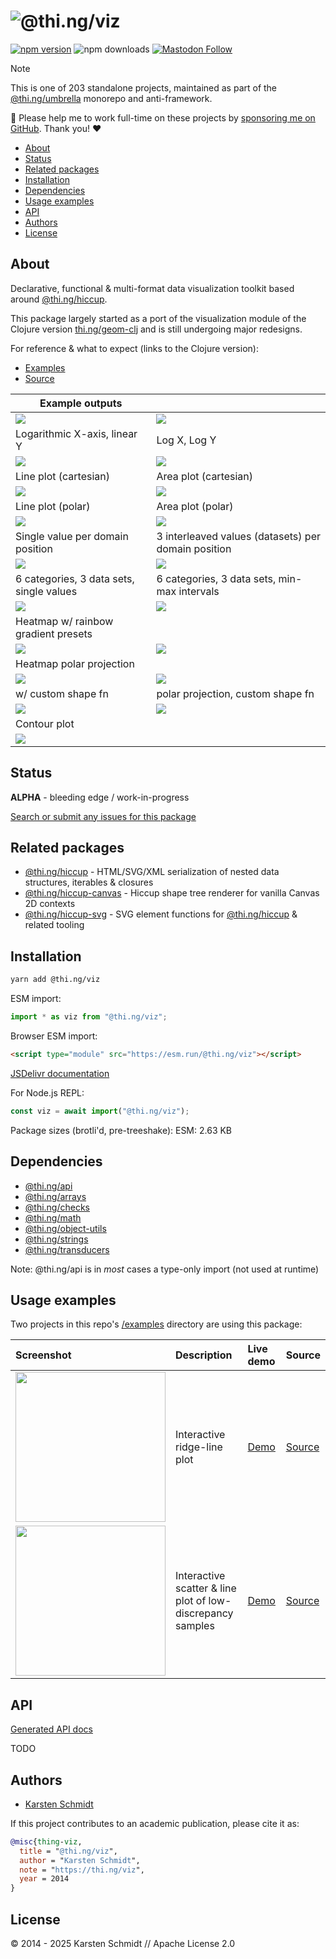 <!-- This file is generated - DO NOT EDIT! -->
<!-- Please see: https://github.com/thi-ng/umbrella/blob/develop/CONTRIBUTING.md#changes-to-readme-files -->
# ![@thi.ng/viz](https://raw.githubusercontent.com/thi-ng/umbrella/develop/assets/banners/thing-viz.svg?aa791127)

[![npm version](https://img.shields.io/npm/v/@thi.ng/viz.svg)](https://www.npmjs.com/package/@thi.ng/viz)
![npm downloads](https://img.shields.io/npm/dm/@thi.ng/viz.svg)
[![Mastodon Follow](https://img.shields.io/mastodon/follow/109331703950160316?domain=https%3A%2F%2Fmastodon.thi.ng&style=social)](https://mastodon.thi.ng/@toxi)

> [!NOTE]
> This is one of 203 standalone projects, maintained as part
> of the [@thi.ng/umbrella](https://github.com/thi-ng/umbrella/) monorepo
> and anti-framework.
>
> 🚀 Please help me to work full-time on these projects by [sponsoring me on
> GitHub](https://github.com/sponsors/postspectacular). Thank you! ❤️

- [About](#about)
- [Status](#status)
- [Related packages](#related-packages)
- [Installation](#installation)
- [Dependencies](#dependencies)
- [Usage examples](#usage-examples)
- [API](#api)
- [Authors](#authors)
- [License](#license)

## About

Declarative, functional & multi-format data visualization toolkit based around [@thi.ng/hiccup](https://github.com/thi-ng/umbrella/tree/develop/packages/hiccup).

This package largely started as a port of the visualization module of the
Clojure version [thi.ng/geom-clj](https://github.com/thi-ng/geom/) and is still
undergoing major redesigns.

For reference & what to expect (links to the Clojure version):

- [Examples](https://github.com/thi-ng/geom/blob/feature/no-org/org/examples/viz/demos.org)
- [Source](https://github.com/thi-ng/geom/blob/feature/no-org/org/src/viz/core.org)

| Example outputs                                                                                            |                                                                                                      |
|------------------------------------------------------------------------------------------------------------|------------------------------------------------------------------------------------------------------|
| ![](https://raw.githubusercontent.com/thi-ng/umbrella/develop/assets/geom/viz/scatter-linear-3.svg)        | ![](https://raw.githubusercontent.com/thi-ng/umbrella/develop/assets/geom/viz/scatter-log-3.svg)     |
| Logarithmic X-axis, linear Y                                                                               | Log X, Log Y                                                                                         |
| ![](https://raw.githubusercontent.com/thi-ng/umbrella/develop/assets/geom/viz/lineplot-3.svg)              | ![](https://raw.githubusercontent.com/thi-ng/umbrella/develop/assets/geom/viz/areaplot-3.svg)        |
| Line plot (cartesian)                                                                                      | Area plot (cartesian)                                                                                |
| ![](https://raw.githubusercontent.com/thi-ng/umbrella/develop/assets/geom/viz/lineplot-polar-3.svg)        | ![](https://raw.githubusercontent.com/thi-ng/umbrella/develop/assets/geom/viz/areaplot-polar-3.svg)  |
| Line plot (polar)                                                                                          | Area plot (polar)                                                                                    |
| ![](https://raw.githubusercontent.com/thi-ng/umbrella/develop/assets/geom/viz/bars-3.svg)                  | ![](https://raw.githubusercontent.com/thi-ng/umbrella/develop/assets/geom/viz/bars-interleave-3.svg) |
| Single value per domain position                                                                           | 3 interleaved values (datasets) per domain position                                                  |
| ![](https://raw.githubusercontent.com/thi-ng/umbrella/develop/assets/geom/viz/radarplot-3.svg)             | ![](https://raw.githubusercontent.com/thi-ng/umbrella/develop/assets/geom/viz/radarplot-minmax.svg)  |
| 6 categories, 3 data sets, single values                                                                   | 6 categories, 3 data sets, min-max intervals                                                         |
| ![](https://raw.githubusercontent.com/thi-ng/umbrella/develop/assets/geom/viz/hm-rainbow2.svg)             | ![](https://raw.githubusercontent.com/thi-ng/umbrella/develop/assets/geom/viz/hm-orange-blue.svg)    |
| Heatmap w/ rainbow gradient presets                                                                        |                                                                                                      |
| ![](https://raw.githubusercontent.com/thi-ng/umbrella/develop/assets/geom/viz/hmp-yellow-magenta-cyan.svg) | ![](https://raw.githubusercontent.com/thi-ng/umbrella/develop/assets/geom/viz/hmp-green-magenta.svg) |
| Heatmap polar projection                                                                                   |                                                                                                      |
| ![](https://raw.githubusercontent.com/thi-ng/umbrella/develop/assets/geom/viz/hms-rainbow2.svg)            | ![](https://raw.githubusercontent.com/thi-ng/umbrella/develop/assets/geom/viz/hmsp-rainbow2.svg)     |
| w/ custom shape fn                                                                                         | polar projection, custom shape fn                                                                    |
| ![](https://raw.githubusercontent.com/thi-ng/umbrella/develop/assets/geom/viz/contours-4.svg)              | ![](https://raw.githubusercontent.com/thi-ng/umbrella/develop/assets/geom/viz/terrain-6.svg)         |
| Contour plot                                                                                               |                                                                                                      |
| ![](https://raw.githubusercontent.com/thi-ng/umbrella/develop/assets/geom/viz/timeline-3.svg)              |                                                                                                      |

## Status

**ALPHA** - bleeding edge / work-in-progress

[Search or submit any issues for this package](https://github.com/thi-ng/umbrella/issues?q=%5Bviz%5D+in%3Atitle)

## Related packages

- [@thi.ng/hiccup](https://github.com/thi-ng/umbrella/tree/develop/packages/hiccup) - HTML/SVG/XML serialization of nested data structures, iterables & closures
- [@thi.ng/hiccup-canvas](https://github.com/thi-ng/umbrella/tree/develop/packages/hiccup-canvas) - Hiccup shape tree renderer for vanilla Canvas 2D contexts
- [@thi.ng/hiccup-svg](https://github.com/thi-ng/umbrella/tree/develop/packages/hiccup-svg) - SVG element functions for [@thi.ng/hiccup](https://github.com/thi-ng/umbrella/tree/develop/packages/hiccup) & related tooling

## Installation

```bash
yarn add @thi.ng/viz
```

ESM import:

```ts
import * as viz from "@thi.ng/viz";
```

Browser ESM import:

```html
<script type="module" src="https://esm.run/@thi.ng/viz"></script>
```

[JSDelivr documentation](https://www.jsdelivr.com/)

For Node.js REPL:

```js
const viz = await import("@thi.ng/viz");
```

Package sizes (brotli'd, pre-treeshake): ESM: 2.63 KB

## Dependencies

- [@thi.ng/api](https://github.com/thi-ng/umbrella/tree/develop/packages/api)
- [@thi.ng/arrays](https://github.com/thi-ng/umbrella/tree/develop/packages/arrays)
- [@thi.ng/checks](https://github.com/thi-ng/umbrella/tree/develop/packages/checks)
- [@thi.ng/math](https://github.com/thi-ng/umbrella/tree/develop/packages/math)
- [@thi.ng/object-utils](https://github.com/thi-ng/umbrella/tree/develop/packages/object-utils)
- [@thi.ng/strings](https://github.com/thi-ng/umbrella/tree/develop/packages/strings)
- [@thi.ng/transducers](https://github.com/thi-ng/umbrella/tree/develop/packages/transducers)

Note: @thi.ng/api is in _most_ cases a type-only import (not used at runtime)

## Usage examples

Two projects in this repo's
[/examples](https://github.com/thi-ng/umbrella/tree/develop/examples)
directory are using this package:

| Screenshot                                                                                                               | Description                                                | Live demo                                              | Source                                                                              |
|:-------------------------------------------------------------------------------------------------------------------------|:-----------------------------------------------------------|:-------------------------------------------------------|:------------------------------------------------------------------------------------|
| <img src="https://raw.githubusercontent.com/thi-ng/umbrella/develop/assets/examples/viz-ridge-lines.avif" width="240"/>  | Interactive ridge-line plot                                | [Demo](https://demo.thi.ng/umbrella/viz-ridge-lines/)  | [Source](https://github.com/thi-ng/umbrella/tree/develop/examples/viz-ridge-lines)  |
| <img src="https://raw.githubusercontent.com/thi-ng/umbrella/develop/assets/examples/viz-scatter-plot.avif" width="240"/> | Interactive scatter & line plot of low-discrepancy samples | [Demo](https://demo.thi.ng/umbrella/viz-scatter-plot/) | [Source](https://github.com/thi-ng/umbrella/tree/develop/examples/viz-scatter-plot) |

## API

[Generated API docs](https://docs.thi.ng/umbrella/viz/)

TODO

## Authors

- [Karsten Schmidt](https://thi.ng)

If this project contributes to an academic publication, please cite it as:

```bibtex
@misc{thing-viz,
  title = "@thi.ng/viz",
  author = "Karsten Schmidt",
  note = "https://thi.ng/viz",
  year = 2014
}
```

## License

&copy; 2014 - 2025 Karsten Schmidt // Apache License 2.0
